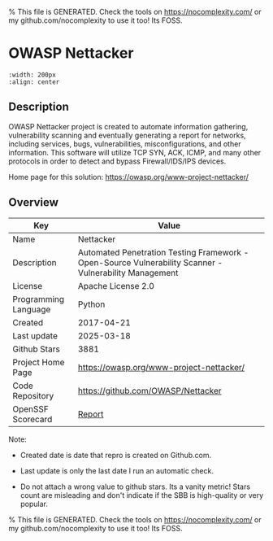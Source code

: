
% This file is GENERATED. Check the tools on https://nocomplexity.com/ or my github.com/nocomplexity to use it too! Its FOSS. 

# OWASP Nettacker


```{image} https://raw.githubusercontent.com/OWASP/Nettacker/master/nettacker/web/static/img/owasp.png 
:width: 200px 
:align: center 
```

## Description 

OWASP Nettacker project is created to automate information gathering, vulnerability scanning and eventually generating a report for networks, including services, bugs, vulnerabilities, misconfigurations, and other information. This software will utilize TCP SYN, ACK, ICMP, and many other protocols in order to detect and bypass Firewall/IDS/IPS devices. 

Home page for this solution: https://owasp.org/www-project-nettacker/ 

## Overview 

| Key | Value |
| --- | --- |
| Name | Nettacker |
| Description | Automated Penetration Testing Framework - Open-Source Vulnerability Scanner - Vulnerability Management |
| License | Apache License 2.0 |
| Programming Language | Python |
| Created | 2017-04-21 |
| Last update | 2025-03-18 |
| Github Stars | 3881 |
| Project Home Page | https://owasp.org/www-project-nettacker/ |
| Code Repository | https://github.com/OWASP/Nettacker |
| OpenSSF Scorecard | [Report](https://securityscorecards.dev/viewer/?uri=github.com/OWASP/Nettacker) |

Note:
 - Created date is date that repro is created on Github.com. 

- Last update is only the last date I run an automatic check. 

- Do not attach a wrong value to github stars. Its a vanity metric! Stars count are misleading and 
don't indicate if the SBB is high-quality or very popular.

% This file is GENERATED. Check the tools on https://nocomplexity.com/ or my github.com/nocomplexity to use it too! Its FOSS. 

